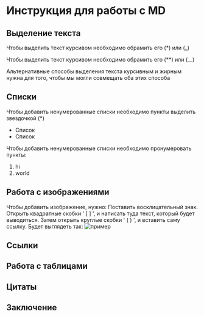 # Инструкция для работы с MD 

## Выделение текста

Чтобы выделить текст курсивом необходимо обрамить его (*) или (_)

Чтобы выделить текст курсивом необходимо обрамить его (**) или (__)

Альтернативные способы выделения текста курсивным и жирным нужна для того, чтобы мы могли совмещать оба этих способа

## Списки

Чтобы добавить ненумерованные списки необходимо пункты выделить звездочкой (*)

* Список
* Список

Чтобы добавить ненумерованные списки необходимо пронумеровать пункты:
1. hi
2. world


## Работа с изображениями

Чтобы добавить изображение, нужно: Поставить восклицательный знак. Открыть квадратные скобки ' [ ] ', и написать туда текст, который будет выводиться. Затем открыть круглые скобки ' ( ) ', и вставить саму ссылку. Будет выглядеть так: ![пример](morning.jpg)

## Ссылки

## Работа с таблицами

## Цитаты

## Заключение